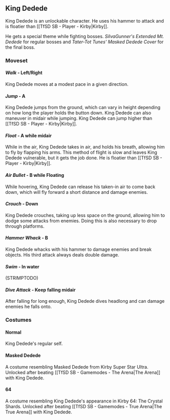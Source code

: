 ## King Dedede
King Dedede is an unlockable character. He uses his hammer to attack and is floatier than [[TfSD SB - Player - Kirby|Kirby]].

He gets a special theme while fighting bosses. *SiIvaGunner's Extended Mt. Dedede* for regular bosses and *Tater-Tot Tunes' Masked Dedede Cover* for the final boss.
### Moveset
#### *Walk -* Left/Right
King Dedede moves at a modest pace in a given direction.
#### *Jump -* A
King Dedede jumps from the ground, which can vary in height depending on how long the player holds the button down. King Dedede can also maneuver in midair while jumping. King Dedede can jump higher than [[TfSD SB - Player - Kirby|Kirby]].
#### *Float -* A while midair
While in the air, King Dedede takes in air, and holds his breath, allowing him to fly by flapping his arms. This method of flight is slow and leaves King Dedede vulnerable, but it gets the job done. He is floatier than [[TfSD SB - Player - Kirby|Kirby]].
#### *Air Bullet -* B while Floating
While hovering, King Dedede can release his taken-in air to come back down, which will fly forward a short distance and damage enemies.
#### *Crouch -* Down
King Dedede crouches, taking up less space on the ground, allowing him to dodge some attacks from enemies. Doing this is also necessary to drop through platforms.
#### *Hammer Whack -* B
King Dedede whacks with his hammer to damage enemies and break objects. His third attack always deals double damage.
#### *Swim -* In water
(STRIMPTODO)
#### *Dive Attack -* Keep falling midair
After falling for long enough, King Dedede dives headlong and can damage enemies he falls onto.
### Costumes
#### Normal
King Dedede's regular self.
#### Masked Dedede
A costume resembling Masked Dedede from Kirby Super Star Ultra. Unlocked after beating [[TfSD SB - Gamemodes - The Arena|The Arena]] with King Dedede.
#### 64
A costume resembling King Dedede's appearance in Kirby 64: The Crystal Shards. Unlocked after beating [[TfSD SB - Gamemodes - True Arena|The True Arena]] with King Dedede.